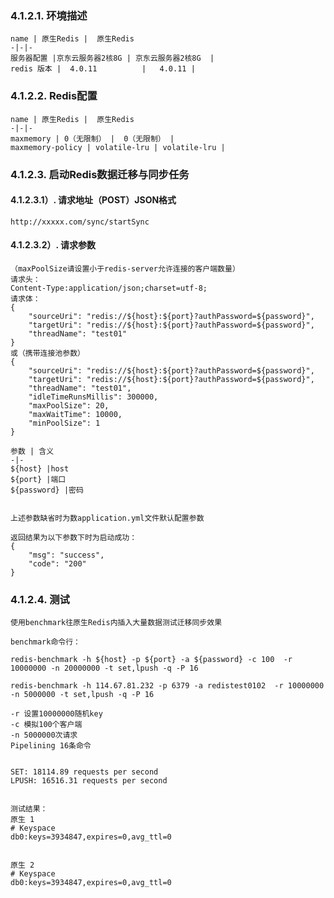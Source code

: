 
### 4.1.2.1. 环境描述 
    name | 原生Redis |  原生Redis
    -|-|-
    服务器配置 |京东云服务器2核8G | 京东云服务器2核8G  |
    redis 版本 |  4.0.11          |   4.0.11 |
### 4.1.2.2. Redis配置 
    name | 原生Redis |  原生Redis
    -|-|-
    maxmemory | 0（无限制） |  0（无限制） |
    maxmemory-policy | volatile-lru | volatile-lru |

### 4.1.2.3. 启动Redis数据迁移与同步任务 
#### 4.1.2.3.1）. 请求地址（POST）JSON格式 
    http://xxxxx.com/sync/startSync
#### 4.1.2.3.2）. 请求参数 
    （maxPoolSize请设置小于redis-server允许连接的客户端数量）
    请求头：
    Content-Type:application/json;charset=utf-8;
    请求体：
    {
        "sourceUri": "redis://${host}:${port}?authPassword=${password}",
        "targetUri": "redis://${host}:${port}?authPassword=${password}",
        "threadName": "test01"
    }
    或（携带连接池参数）
    {
        "sourceUri": "redis://${host}:${port}?authPassword=${password}",
        "targetUri": "redis://${host}:${port}?authPassword=${password}",
        "threadName": "test01",
        "idleTimeRunsMillis": 300000,
        "maxPoolSize": 20,
        "maxWaitTime": 10000,
        "minPoolSize": 1
    }

    参数 | 含义 
    -|-
    ${host} |host 
    ${port} |端口 
    ${password} |密码 


    上述参数缺省时为数application.yml文件默认配置参数    

    返回结果为以下参数下时为启动成功：
    {
        "msg": "success",
        "code": "200"
    }

### 4.1.2.4. 测试
    使用benchmark往原生Redis内插入大量数据测试迁移同步效果
    
    benchmark命令行：
    
    redis-benchmark -h ${host} -p ${port} -a ${password} -c 100  -r 10000000 -n 20000000 -t set,lpush -q -P 16
    
    redis-benchmark -h 114.67.81.232 -p 6379 -a redistest0102  -r 10000000 -n 5000000 -t set,lpush -q -P 16
    
    -r 设置10000000随机key
    -c 模拟100个客户端
    -n 5000000次请求 
    Pipelining 16条命令
    

    SET: 18114.89 requests per second
    LPUSH: 16516.31 requests per second

    
    测试结果：
    原生 1
    # Keyspace
    db0:keys=3934847,expires=0,avg_ttl=0

    
    原生 2
    # Keyspace
    db0:keys=3934847,expires=0,avg_ttl=0